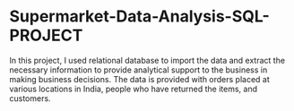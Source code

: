 # Supermarket-Data-Analysis-SQL-PROJECT

In this project, I used relational database to import the data and extract the necessary information to provide analytical support to the business in making business decisions.
The data is provided with orders placed at various locations in India, people who have returned the items, and customers.

